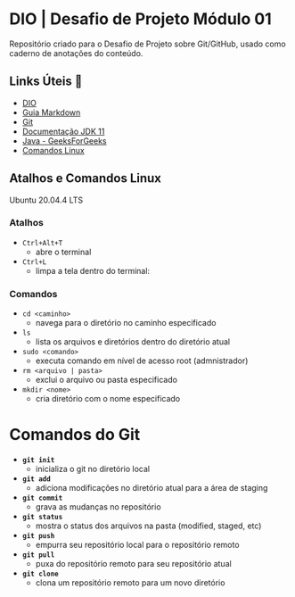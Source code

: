 # DIO | Desafio de Projeto Módulo 01

Repositório criado para o Desafio de Projeto sobre Git/GitHub, usado como caderno de anotações do conteúdo.


## Links Úteis 🔗

- [DIO](https://web.dio.me/)
- [Guia Markdown](https://www.markdownguide.org/)
- [Git](https://git-scm.com/)
- [Documentação JDK 11](https://docs.oracle.com/en/java/javase/11/)
- [Java - GeeksForGeeks](https://www.geeksforgeeks.org/java/)
- [Comandos Linux](https://phoenixnap.com/kb/linux-commands-cheat-sheet)

## Atalhos e Comandos Linux

Ubuntu 20.04.4 LTS

### Atalhos

- `Ctrl+Alt+T`  
  - abre o terminal  
- `Ctrl+L`
  - limpa a tela dentro do terminal:  

### Comandos

- `cd <caminho>`
   - navega para o diretório no caminho especificado
 - `ls`
   - lista os arquivos e diretórios dentro do diretório atual
 - `sudo <comando>`
   - executa comando em nível de acesso root (admnistrador)
 - `rm <arquivo | pasta>`
   - exclui o arquivo ou pasta especificado
 - `mkdir <nome>`
    - cria diretório com o nome especificado     

# Comandos do Git

- **`git init`**
  - inicializa o git no diretório local
- **`git add`**
  - adiciona modificações no diretório atual para a área de staging
- **`git commit`**
  - grava as mudanças no repositório
- **`git status`**
  - mostra o status dos arquivos na pasta (modified, staged, etc)
- **`git push`**
  - empurra seu repositório local para o repositório remoto
- **`git pull`**
  - puxa do repositório remoto para seu repositório atual
- **`git clone`**
  - clona um repositório remoto para um novo diretório
